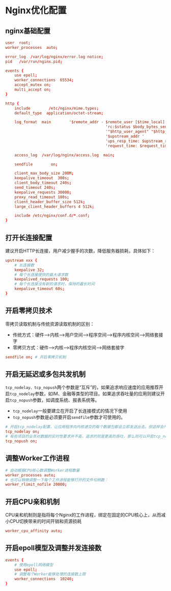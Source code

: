 # Nginx优化配置

## nginx基础配置

```conf
user  root;
worker_processes  auto;

error_log  /var/log/nginx/error.log notice;
pid   /var/run/nginx.pid;

events {
    use epoll;
    worker_connections  65534;
    accept_mutex on;
    multi_accept on;
}

http {
    include        /etc/nginx/mime.types;
    default_type  application/octet-stream;

    log_format  main        '$remote_addr - $remote_user [$time_local] "$request" '
                                            'rc:$status $body_bytes_sent "$http_referer" '
                                            '"$http_user_agent" "$http_x_forwarded_for"'
                                            '$upstream_addr '
                                            'ups_resp_time: $upstream_response_time '
                                            'request_time: $request_time';

    access_log  /var/log/nginx/access.log  main;

    sendfile        on;

    client_max_body_size 200M;
    keepalive_timeout  300s;
    client_body_timeout 240s;
    send_timeout 240s;
    keepalive_requests 30000;
    proxy_read_timeout 180s;
    client_header_buffer_size 512k;
    large_client_header_buffers 4 512k;

    include /etc/nginx/conf.d/*.conf;
}
```

## 打开长连接配置

建议开启HTTP长连接，用户减少握手的次数，降低服务器损耗，具体如下：

```conf
upstream xxx {
    # 长连接数
    keepalive 32;
    # 每个长连接提供的最大请求数
    keepalived_requests 100;
    # 每个长连接没有新的请求时，保持的最长时间
    keepalive_timeout 60s;
}
```

## 开启零拷贝技术

零拷贝读取机制与传统资源读取机制的区别：
* 传统方式：硬件-->内核-->用户空间-->程序空间-->程序内核空间-->网络套接字
* 零拷贝方式：硬件-->内核-->程序内核空间-->网络套接字

```conf
sendfile on; # 开启零拷贝机制
```

## 开启无延迟或多包共发机制

`tcp_nodelay、tcp_nopush`两个参数是“互斥”的，如果追求响应速度的应用推荐开启`tcp_nodelay`参数，如IM、金融等类型的项目。如果追求吞吐量的应用则建议开启`tcp_nopush`参数，如调度系统、报表系统等。

* `tcp_nodelay`一般要建立在开启了长连接模式的情况下使用
* `tcp_nopush`参数是必须要开启`sendfile`参数才可使用的。

```conf
# 开启tcp_nodelay配置，让应用程序向内核递交的每个数据包都会立即发送出去。但这样会产生大量的TCP报文头，增加很大的网络开销。
tcp_nodelay on;
# 有些项目的业务对数据的实时性要求并不高，追求的则是更高的吞吐，那么则可以开启tcp_nopush配置项，这个配置就类似于“塞子”的意思，首先将连接塞住，使得数据先不发出去，等到拔去塞子后再发出去。设置该选项后，内核会尽量把小数据包拼接成一个大的数据包（一个MTU）再发送出去.
tcp_nopush on;
```

## 调整Worker工作进程

```conf
# 自动根据CPU核心数调整Worker进程数量
worker_processes auto;
# 也可以稍微调整一下每个工作进程能够打开的文件句柄数：
worker_rlimit_nofile 20000;
```

## 开启CPU亲和机制

CPU亲和机制则是指将每个Nginx的工作进程，绑定在固定的CPU核心上，从而减小CPU切换带来的时间开销和资源损耗

```conf
worker_cpu_affinity auto;
```

## 开启epoll模型及调整并发连接数

```conf
events {
    # 使用epoll网络模型
    use epoll;
    # 调整每个Worker能够处理的连接数上限
    worker_connections  10240;
}
```